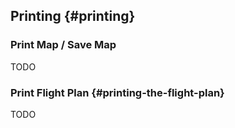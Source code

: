## Printing {#printing}

### Print Map / Save Map

TODO

### Print Flight Plan {#printing-the-flight-plan}

TODO

